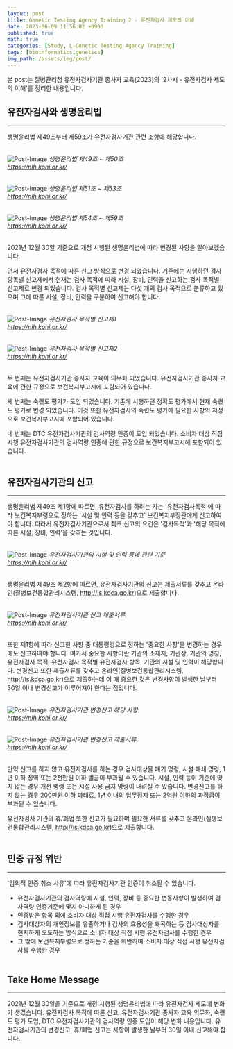 ```yaml
---
layout: post
title: Genetic Testing Agency Training 2 - 유전자검사 제도의 이해
date: 2023-06-09 11:56:02 +0900
published: true
math: true
categories: [Study, L-Genetic Testing Agency Training]
tags: [bioinformatics,genetics]
img_path: /assets/img/post/
---
```


본 post는 질병관리청 유전자검사기관 종사자 교육(2023)의 '2차시 - 유전자검사 제도의 이해'를 정리한 내용입니다.


## 유전자검사와 생명윤리법
***

생명윤리법 제49조부터 제59조가 유전자검사기관 관련 조항에 해당합니다.
<br><br>


![Post-Image](GTAT9.png)
_생명윤리법 제49조 ~ 제50조<br>
https://nih.kohi.or.kr/_
<br><br>


![Post-Image](GTAT10.png)
_생명윤리법 제51조 ~ 제53조<br>
https://nih.kohi.or.kr/_
<br><br>


![Post-Image](GTAT11.png)
_생명윤리법 제54조 ~ 제59조<br>
https://nih.kohi.or.kr/_
<br><br>


2021년 12월 30일 기준으로 개정 시행된 생명윤리법에 따라 변경된 사항을 알아보겠습니다.

먼저 유전자검사 목적에 따른 신고 방식으로 변경 되었습니다. 기존에는 시행하던 검사 항목별 신고제에서 현재는 검사 목적에 따라 시설, 장비, 인력을 신고하는 검사 목적별 신고제로 변경 되었습니다. 검사 목적별 신고제는 다섯 개의 검사 목적으로 분류하고 있으며 그에 따른 시설, 장비, 인력을 구분하여 신고해야 합니다.
<br><br>


![Post-Image](GTAT12.png)
_유전자검사 목적별 신고제1<br>
https://nih.kohi.or.kr/_
<br><br>


![Post-Image](GTAT13.png)
_유전자검사 목적별 신고제2<br>
https://nih.kohi.or.kr/_
<br><br>


두 번째는 유전자검사기관 종사자 교육이 의무화 되었습니다. 유전자검사기관 종사자 교육에 관한 규정으로 보건복지부고시에 포함되어 있습니다.

세 번째는 숙련도 평가가 도입 되었습니다. 기존에 시행하던 정확도 평가에서 현재 숙련도 평가로 변경 되었습니다. 이것 또한 유전자검사의 숙련도 평가에 필요한 사항의 저정으로 보건복지부고시에 포함되어 있습니다.

네 번째는 DTC 유전자검사기관의 검사역량 인증이 도입 되었습니다. 소비자 대상 직접 시행 유전자검사기관의 검사역량 인증에 관한 규정으로 보건복지부고시에 포함되어 있습니다.
<br><br>


## 유전자검사기관의 신고
***

생명윤리법 제49조 제1항에 따르면, 유전자검사를 하려는 자는 '유전자검사목적'에 따라 보건복지부령으로 정하는 '시설 및 인력 등을 갖추고' 보건복지부장관에게 신고하여야 합니다. 따라서 유전자검사기관으로서 최초 신고의 요건은 '검사목적'과 '해당 목적에 따른 시설, 장비, 인력'을 갖추는 것입니다.
<br><br>


![Post-Image](GTAT14.png)
_유전자검사기관의 시설 및 인력 등에 관한 기준<br>
https://nih.kohi.or.kr/_
<br><br>


생명윤리법 제49조 제2항에 따르면, 유전자검사기관의 신고는 제출서류를 갖추고 온라인(질병보건통합관리시스템, http://is.kdca.go.kr)으로 제출합니다.
<br><br>


![Post-Image](GTAT15.png)
_유전자검사기관 신고 제출서류<br>
https://nih.kohi.or.kr/_
<br><br>


또한 제1항에 따라 신고한 사항 중 대통령령으로 정하는 '중요한 사항'을 변경하는 경우에도 신고하여야 합니다. 여기서 중요한 사항이란 기관의 소재지, 기관장, 기관의 명칭, 유전자검사 목적, 유전자검사 목적별 유전자검사 항목, 기관의 시설 및 인력이 해당합니다. 변경신고 또한 제출서류를 갖추고 온라인(질병보건통합관리시스템, http://is.kdca.go.kr)으로 제출하는데 이 때 중요한 것은 변경사항이 발생한 날부터 30일 이내 변경신고가 이루어져야 한다는 점입니다.
<br><br>


![Post-Image](GTAT16.png)
_유전자검사기관 변경신고 해당 사항<br>
https://nih.kohi.or.kr/_
<br><br>


![Post-Image](GTAT17.png)
_유전자검사기관 변경신고 제출서류<br>
https://nih.kohi.or.kr/_
<br><br>


만약 신고를 하지 않고 유전자검사를 하는 경우 검사대상물 폐기 명령, 시설 폐쇄 명령, 1년 이하 징역 또는 2천만원 이하 벌금이 부과될 수 있습니다. 시설, 인력 등이 기준에 맞지 않는 경우 개선 명령 또는 시설 사용 금지 명령이 내려질 수 있습니다. 변경신고를 하지 않는 경우 200만원 이하 과태료, 1년 이내의 업무정지 또는 2억원 이하의 과징금이 부과될 수 있습니다.

유전자검사 기관의 휴/폐업 또한 신고가 필요하며 필요한 서류를 갖추고 온라인(질병보건통합관리시스템, http://is.kdca.go.kr)으로 제출합니다.
<br><br>


## 인증 규정 위반
***

'임의적 인증 취소 사유'에 따라 유전자검사기관 인증이 취소될 수 있습니다.

* 유전자검사기관의 검사역량에 시설, 인력, 장비 등 중요한 변동사항이 발생하여 검사역량 인증기준에 맞지 아니하게 된 경우
* 인증받은 항목 외에 소비자 대상 직접 시행 유전자검사를 수행한 경우
* 검사대상자의 개인정보를 유출하거나 검사의 효용성을 왜곡하는 등 검사대상자를 현저하게 오도하는 방식으로 소비자 대상 직접 시행 유전자검사를 수행한 경우
* 그 밖에 보건복지부령으로 정하는 기준을 위반하여 소비자 대상 직접 시행 유전자검사를 수행한 경우
<br><br>


## Take Home Message
***
2021년 12월 30일을 기준으로 개정 시행된 생명윤리법에 따라 유전자검사 제도에 변화가 생겼습니다. 유전자검사 목적에 따른 신고, 유전자검사기관 종사자 교육 의무화, 숙련도 평가 도입, DTC 유전자검사기관의 검사역량 인증 도입이 해당 변화 내용입니다. 유전자검사기관의 변경신고, 휴/폐업 신고는 사항이 발생한 날부터 30일 이내 신고해야 합니다.